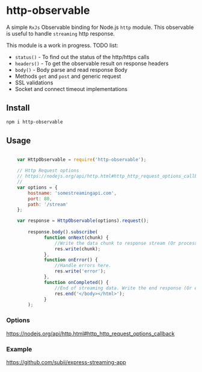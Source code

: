 # http-observable
A simple `RxJs` Observable binding for Node.js `http` module. This observable is useful to handle `streaming` http response.

This module is a work in progress.
TODO list:
- `status()` - To find out the status of the http/https calls
- `headers()` - To get the observable result on response headers
- `body()` - Body parse and read response Body
- Methods `get` and `post` and generic request
- SSL validations
- Socket and connect timeout implementations

## Install

```sh
npm i http-observable
```

## Usage

```javaScript

    var HttpObservable = require('http-observable');

    // Http Request options
    // https://nodejs.org/api/http.html#http_http_request_options_callback
    //
    var options = {
        hostname: 'somestreamingapi.com',
        port: 80,
        path: '/stream'
    };

    var response = HttpObservable(options).request();
    
        response.body().subscribe(
              function onNext(chunk) {
                  //Write the data chunk to response stream (Or process the data)
                  res.write(chunk);
              },
              function onError() {
                  //Handle errors here.
                  res.write('error');
              },
              function onCompleted() {
                  //End of streaming data. Write the end response (Or equivalent tasks)
                  res.end('</body></html>');
              }
        );

```

### Options

https://nodejs.org/api/http.html#http_http_request_options_callback

### Example

https://github.com/subii/express-streaming-app
